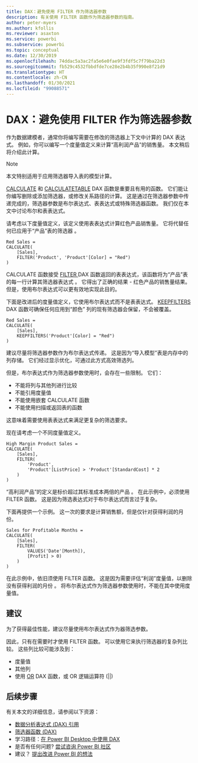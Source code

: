 ```yaml
---
title: DAX：避免使用 FILTER 作为筛选器参数
description: 有关使用 FILTER 函数作为筛选器参数的指南。
author: peter-myers
ms.author: kfollis
ms.reviewer: asaxton
ms.service: powerbi
ms.subservice: powerbi
ms.topic: conceptual
ms.date: 12/30/2019
ms.openlocfilehash: 74ddac5a3ac2fa5e6e0fae9f3fdf5c7f79ba22d3
ms.sourcegitcommit: fb529c4532fbbdfde7ce28e2b4b35f990e8f21d9
ms.translationtype: HT
ms.contentlocale: zh-CN
ms.lasthandoff: 01/30/2021
ms.locfileid: "99088571"
---
```

# <a name="dax-avoid-using-filter-as-a-filter-argument"></a>DAX：避免使用 FILTER 作为筛选器参数

作为数据建模者，通常你将编写需要在修改的筛选器上下文中计算的 DAX 表达式。 例如，你可以编写一个度量值定义来计算“高利润产品”的销售量。 本文稍后将介绍此计算。

> [!NOTE]
> 本文特别适用于应用筛选器导入表的模型计算。

[CALCULATE](/dax/calculate-function-dax) 和 [CALCULATETABLE](/dax/calculatetable-function-dax) DAX 函数是重要且有用的函数。 它们能让你编写删除或添加筛选器，或修改关系路径的计算。 这是通过在筛选器参数中传递完成的，筛选器参数是布尔表达式、表表达式或特殊筛选器函数。 我们仅在本文中讨论布尔和表表达式。

请考虑以下度量值定义，该定义使用表表达式计算红色产品销售量。 它将代替任何已应用于“产品”表的筛选器  。

```dax
Red Sales =
CALCULATE(
    [Sales],
    FILTER('Product', 'Product'[Color] = "Red")
)
```

CALCULATE 函数接受 [FILTER ](/dax/filter-function-dax)DAX 函数返回的表表达式，该函数将为“产品”表的每一行计算其筛选器表达式  。 它得出了正确的结果 - 红色产品的销售量结果。 但是，使用布尔表达式可以更有效地实现此目的。

下面是改进后的度量值定义，它使用布尔表达式而不是表表达式。 [KEEPFILTERS](/dax/keepfilters-function-dax) DAX 函数可确保任何应用到“颜色”  列的现有筛选器会保留，不会被覆盖。

```dax
Red Sales =
CALCULATE(
    [Sales],
    KEEPFILTERS('Product'[Color] = "Red")
)
```

建议尽量将筛选器参数作为布尔表达式传递。 这是因为“导入模型”表是内存中的列存储。 它们经过显示优化，可通过此方式高效筛选列。

但是，布尔表达式作为筛选器参数使用时，会存在一些限制。 它们：

- 不能将列与其他列进行比较
- 不能引用度量值
- 不能使用嵌套 CALCULATE 函数
- 不能使用扫描或返回表的函数

这意味着需要使用表表达式来满足更复杂的筛选要求。

现在请考虑一个不同度量值定义。

```dax
High Margin Product Sales =
CALCULATE(
    [Sales],
    FILTER(
        'Product',
        'Product'[ListPrice] > 'Product'[StandardCost] * 2
    )
)
```

“高利润产品”的定义是标价超过其标准成本两倍的产品  。 在此示例中，必须使用 FILTER 函数。 这是因为筛选表达式对于布尔表达式而言过于复杂。

下面再提供一个示例。 这一次的要求是计算销售额，但是仅针对获得利润的月份。

```dax
Sales for Profitable Months =
CALCULATE(
    [Sales],
    FILTER(
        VALUES('Date'[Month]),
        [Profit] > 0)
    )
)
```

在此示例中，依旧须使用 FILTER 函数。 这是因为需要评估“利润”度量值，以删除没有获得利润的月份  。 将布尔表达式作为筛选器参数使用时，不能在其中使用度量值。

## <a name="recommendations"></a>建议

为了获得最佳性能，建议尽量使用布尔表达式作为器筛选参数。

因此，只有在需要时才使用 FILTER 函数。 可以使用它来执行筛选器的复杂列比较。 这些列比较可能涉及到：

- 度量值
- 其他列
- 使用 [OR](/dax/or-function-dax) DAX 函数，或 OR 逻辑运算符 (||)

## <a name="next-steps"></a>后续步骤

有关本文的详细信息，请参阅以下资源：

- [数据分析表达式 (DAX) 引用](/dax/)
- [筛选器函数 (DAX)](/dax/filter-function-dax)
- 学习路径：[在 Power BI Desktop 中使用 DAX](/learn/paths/dax-power-bi/)
- 是否有任何问题? [尝试咨询 Power BI 社区](https://community.powerbi.com/)
- 建议？ [提出改进 Power BI 的想法](https://ideas.powerbi.com)